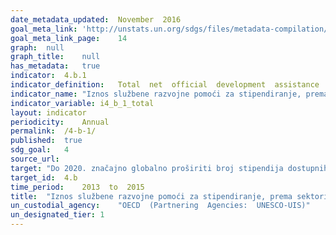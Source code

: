 ```yaml
---	
date_metadata_updated:	November  2016
goal_meta_link:	'http://unstats.un.org/sdgs/files/metadata-compilation/Metadata-Goal-4.pdf'
goal_meta_link_page:	14
graph:	null
graph_title:	null 
has_metadata:	true
indicator:	4.b.1
indicator_definition:	Total  net  official  development  assistance  (ODA
indicator_name:	"Iznos službene razvojne pomoći za stipendiranje, prema sektorima i vrstama obrazovanja"
indicator_variable:	i4_b_1_total
layout:	indicator
periodicity:	Annual
permalink:	/4-b-1/
published:	true
sdg_goal:	4
source_url:	
target:	"Do 2020. značajno globalno proširiti broj stipendija dostupnih zemljama u razvoju, posebno najmanje razvijenim zemljama, malim otočnim državama u razvoju i afričkim zemljama, za upis u više škole, uključujući strukovnu izobrazbu i informacijske i komunikacijske tehnologije, tehničke, inženjerske i znanstvene programe u razvijenim zemljama i ostalim zemljama u razvoju"
target_id:	4.b
time_period:	2013  to  2015
title:	"Iznos službene razvojne pomoći za stipendiranje, prema sektorima i vrstama obrazovanja"
un_custodial_agency:	"OECD  (Partnering  Agencies:  UNESCO-UIS)"
un_designated_tier:	1
---	
```

